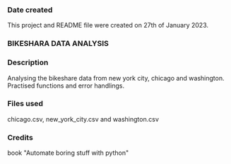 >

### Date created
This project and README file were created on 27th of January 2023.

### BIKESHARA DATA ANALYSIS

### Description
Analysing the bikeshare data from new york city, chicago and washington. Practised functions and error handlings.

### Files used
chicago.csv, new_york_city.csv and washington.csv

### Credits
book "Automate boring stuff with python"

